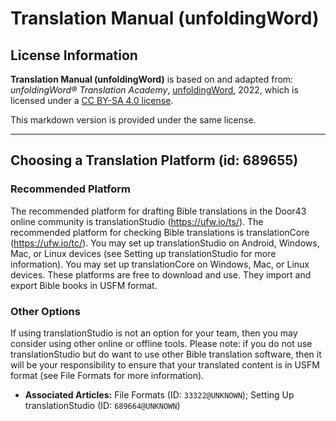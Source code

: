 # Translation Manual (unfoldingWord)

## License Information

**Translation Manual (unfoldingWord)** is based on and adapted from: _unfoldingWord® Translation Academy_, [unfoldingWord](https://unfoldingword.org/utw), 2022, which is licensed under a [CC BY-SA 4.0 license](https://creativecommons.org/licenses/by-sa/4.0/legalcode.en).

This markdown version is provided under the same license.



--------------------------------

## Choosing a Translation Platform (id: 689655)

### Recommended Platform

The recommended platform for drafting Bible translations in the Door43 online community is translationStudio (https://ufw.io/ts/). The recommended platform for checking Bible translations is translationCore (https://ufw.io/tc/). You may set up translationStudio on Android, Windows, Mac, or Linux devices (see Setting up translationStudio for more information). You may set up translationCore on Windows, Mac, or Linux devices. These platforms are free to download and use. They import and export Bible books in USFM format.

### Other Options

If using translationStudio is not an option for your team, then you may consider using other online or offline tools. Please note: if you do not use translationStudio but do want to use other Bible translation software, then it will be your responsibility to ensure that your translated content is in USFM format (see File Formats for more information).

* **Associated Articles:** File Formats (ID: `33322@UNKNOWN`); Setting Up translationStudio (ID: `689664@UNKNOWN`)

